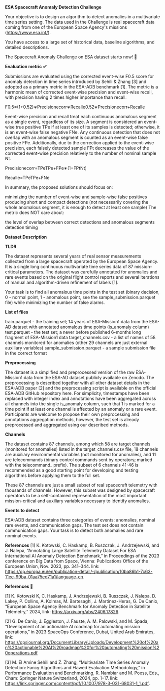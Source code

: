 **ESA Spacecraft Anomaly Detection Challenge**

Your objective is to design an algorithm to detect anomalies in a multivariate time series setting. The data used in the Challenge is real spacecraft data coming from one of the European Space Agency's missions (https://www.esa.int/).

You have access to a large set of historical data, baseline algorithms, and detailed descriptions.

The Spacecraft Anomaly Challenge on ESA dataset starts now! 🚀

**Evaluation metric ✅**

Submissions are evaluated using the corrected event-wise F0.5 score for anomaly detection in time series introduced by Sehili & Zhang [3] and adopted as a primary metric in the ESA-ADB benchmark [1]. The metric is a harmonic mean of corrected event-wise precision and event-wise recall, with precision having 2 times higher importance than recall:

F0.5=(1+0.52)∗Precisionecorr∗Recalle0.52∗Precisionecorr+Recalle

Event-wise precision and recall treat each continuous anomalous segment as a single event, regardless of its size. A segment is considered an event-wise true positive TPe if at least one of its samples is detected; otherwise, it is an event-wise false negative FNe. Any continuous detection that does not overlap with an anomalous segment is counted as an event-wise false positive FPe. Additionally, due to the correction applied to the event-wise precision, each falsely detected sample FPt decreases the value of the corrected event-wise precision relatively to the number of nominal sample Nt.

Precisionecorr=TPeTPe+FPe∗(1−FPtNt)

Recalle=TPeTPe+FNe

In summary, the proposed solutions should focus on:

minimizing the number of event-wise and sample-wise false positives
producing short and compact detections (not necessarily covering the whole anomalous segment, it is enough to detect at least one sample)
The metric does NOT care about:

the level of overlap between correct detections and anomalous segments
detection timing

**Dataset Description**

**TLDR**

The dataset represents several years of real sensor measurements collected from a large spacecraft operated by the European Space Agency. It is a single long continuous multivariate time series data of 87 mission-critical parameters. The dataset was carefully annotated for anomalies and rare events based on the original flight control reports and several iterations of manual and algorithm-driven refinement of labels [1].

Your task is to find all anomalous time points in the test set (binary decision, 0 - normal point, 1 - anomalous point, see the sample_submission.parquet file) while minimizing the number of false alarms.

**List of files**

train.parquet - the training set; 14 years of ESA-Mission1 data from the ESA-AD dataset with annotated anomalous time points (is_anomaly column)
test.parquet - the test set; a never before published 6-months long fragment of ESA-Mission1 data
target_channels.csv - a list of names of 58 channels monitored for anomalies (other 29 channels are just external auxiliary variables)
sample_submission.parquet - a sample submission file in the correct format

**Preprocessing**

The dataset is a simplified and preprocessed version of the raw ESA-Mission1 data from the ESA-AD dataset publicly available on Zenodo. The preprocessing is described together with all other dataset details in the ESA-ADB paper [2] and the preprocessing script is available on the official ESA-ADB GitHub repository here. For simplicity, timestamps have been replaced with integer index and annotations have been aggregated across all channels into the single is_anomaly column, such that 1 is marked for a time point if at least one channel is affected by an anomaly or a rare event. Participants are welcome to propose their own preprocessing and annotations aggregation methods, however, the test set is already preprocessed and aggregated using our described methods.

**Channels**

The dataset contains 87 channels, among which 58 are target channels (monitored for anomalies) listed in the target_channels.csv file, 18 channels are auxiliary environmental variables (not monitored for anomalies), and 11 are telecommands (binary control commands sent by operators; marked with the telecommand_ prefix). The subset of 6 channels 41-46 is recommended as a good starting point for developing and testing algorithms before applying them to the full set.

These 87 channels are just a small subset of real spacecraft telemetry with thousands of channels. However, this subset was designed by spacecraft operators to be a self-contained representation of the most important mission-critical and auxiliary variables necessary to identify anomalies.

**Events to detect**

ESA-ADB dataset contains three categories of events: anomalies, nominal rare events, and communication gaps. The test set does not contain communication gaps. Your task is to detect both anomalies and rare nominal events.

**References**
[1] K. Kotowski, C. Haskamp, B. Ruszczak, J. Andrzejewski, and J. Nalepa, “Annotating Large Satellite Telemetry Dataset For ESA International AI Anomaly Detection Benchmark,” in Proceedings of the 2023 conference on Big Data from Space, Vienna: Publications Office of the European Union, Nov. 2023, pp. 341–344. link: https://op.europa.eu/en/publication-detail/-/publication/10ba86b1-7c63-11ee-99ba-01aa75ed71a1/language-en.

**References 📖**

[1] K. Kotowski K, C. Haskamp, J. Andrzejewski, B. Ruszczak, J. Nalepa, D. Lakey, P. Collins, A. Kolmas, M. Bartesaghi, J. Martinez-Heras, G. De Canio, “European Space Agency Benchmark for Anomaly Detection in Satellite Telemetry,” 2024, link: https://arxiv.org/abs/2406.17826.

[2] G. De Canio, J. Eggleston, J. Fauste, A. M. Palowski, and M. Spada, “Development of an actionable AI roadmap for automating mission operations,” in 2023 SpaceOps Conference, Dubai, United Arab Emirates, link: https://opsjournal.org/DocumentLibrary/Uploads/Development%20of%20an%20actionable%20AI%20roadmap%20for%20automating%20mission%20operations.pdf

[3] M. El Amine Sehili and Z. Zhang, “Multivariate Time Series Anomaly Detection: Fancy Algorithms and Flawed Evaluation Methodology,” in Performance Evaluation and Benchmarking, R. Nambiar and M. Poess, Eds., Cham: Springer Nature Switzerland, 2024, pp. 1–17. link: https://link.springer.com/content/pdf/10.1007/978-3-031-68031-1_1.pdf.
